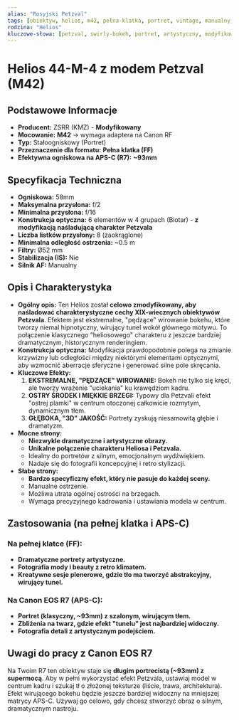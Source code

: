 ```yaml
---
alias: "Rosyjski Petzval"
tags: [obiektyw, helios, m42, pełna-klatka, portret, vintage, manualny, modyfikowany, petzval]
rodzina: "Helios"
kluczowe-słowa: [petzval, swirly-bokeh, portret, artystyczny, modyfikowany, dreamy]
---
```


# Helios 44-M-4 z modem Petzval (M42)

## Podstawowe Informacje
- **Producent:** ZSRR (KMZ) - **Modyfikowany**
- **Mocowanie:** **M42** → wymaga adaptera na Canon RF
- **Typ:** Stałoogniskowy (Portret)
- **Przeznaczenie dla formatu:** **Pełna klatka (FF)**
- **Efektywna ogniskowa na APS-C (R7):** **~93mm**

## Specyfikacja Techniczna
- **Ogniskowa:** 58mm
- **Maksymalna przysłona:** f/2
- **Minimalna przysłona:** f/16
- **Konstrukcja optyczna:** 6 elementów w 4 grupach (Biotar) - **z modyfikacją naśladującą charakter Petzvala**
- **Liczba listków przysłony:** 8 (zaokrąglone)
- **Minimalna odległość ostrzenia:** ~0.5 m
- **Filtry:** Ø52 mm
- **Stabilizacja (IS):** Nie
- **Silnik AF:** Manualny

## Opis i Charakterystyka
- **Ogólny opis:** Ten Helios został **celowo zmodyfikowany, aby naśladować charakterystyczne cechy XIX-wiecznych obiektywów Petzvala**. Efektem jest ekstremalne, "pędzące" wirowanie bokehu, które tworzy niemal hipnotyczny, wirujący tunel wokół głównego motywu. To połączenie klasycznego "heliosowego" charakteru z jeszcze bardziej dramatycznym, historycznym renderingiem.
- **Konstrukcja optyczna:** Modyfikacja prawdopodobnie polega na zmianie krzywizny lub odległości między niektórymi elementami optycznymi, aby wzmocnić aberracje sferyczne i generować silne pole skręcania.
- **Kluczowe Efekty:**
    1.  **EKSTREMALNE, "PĘDZĄCE" WIROWANIE:** Bokeh nie tylko się kręci, ale tworzy wrażenie "uciekania" ku krawędziom kadru.
    2.  **OSTRY ŚRODEK I MIĘKKIE BRZEGI:** Typowy dla Petzvali efekt "ostrej plamki" w centrum otoczonej całkowicie rozmytym, dynamicznym tłem.
    3.  **GŁĘBOKA, "3D" JAKOŚĆ:** Portrety zyskują niesamowitą głębie i dramatyzm.
- **Mocne strony:**
    - **Niezwykle dramatyczne i artystyczne obrazy.**
    - **Unikalne połączenie charakteru Heliosa i Petzvala.**
    - Idealny do portretów z silnym, emocjonalnym wydźwiękiem.
    - Nadaje się do fotografii koncepcyjnej i retro stylizacji.
- **Słabe strony:**
    - **Bardzo specyficzny efekt, który nie pasuje do każdej sceny.**
    - Manualne ostrzenie.
    - Możliwa utrata ogólnej ostrości na brzegach.
    - Wymaga precyzyjnego kadrowania i ustawiania modela w centrum.

## Zastosowania (na pełnej klatka i APS-C)
### Na pełnej klatce (FF):
- **Dramatyczne portrety artystyczne.**
- **Fotografia mody i beauty z retro klimatem.**
- **Kreatywne sesje plenerowe, gdzie tło ma tworzyć abstrakcyjny, wirujący tunel.**

### Na Canon EOS R7 (APS-C):
- **Portret (klasyczny, ~93mm) z szalonym, wirującym tłem.**
- **Zbliżenia na twarz, gdzie efekt "tunelu" jest najbardziej widoczny.**
- **Fotografia detali z artystycznym podejściem.**

## Uwagi do pracy z Canon EOS R7
Na Twoim R7 ten obiektyw staje się **długim portrecistą (~93mm) z supermocą**. Aby w pełni wykorzystać efekt Petzvala, ustawiaj model w centrum kadru i szukaj tł o złożonej teksturze (liście, trawa, architektura). Efekt wirującego bokehu będzie jeszcze bardziej widoczny na mniejszej matrycy APS-C. Używaj go celowo, gdy chcesz stworzyć obraz o silnym, dramatycznym nastroju.